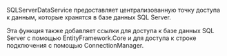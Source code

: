 ﻿SQLServerDataService предоставляет централизованную точку доступа к данным, которые хранятся в базе данных SQL Server.

Эта функция также добавляет ссылки для доступа к базе данных SQL Server с помощью EntityFramework.Core и для доступа к строке подключения с помощью ConnectionManager.
